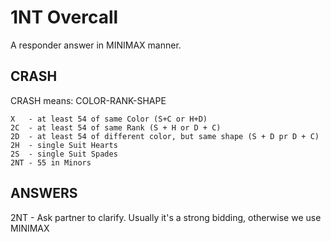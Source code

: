# 1NT Overcall

A responder answer in MINIMAX manner.

## CRASH

CRASH means: COLOR-RANK-SHAPE

    X   - at least 54 of same Color (S+C or H+D)
    2C  - at least 54 of same Rank (S + H or D + C)
    2D  - at least 54 of different color, but same shape (S + D pr D + C)
    2H  - single Suit Hearts
    2S  - single Suit Spades
    2NT - 55 in Minors

## ANSWERS

2NT - Ask partner to clarify. Usually it's a strong bidding, otherwise we use MINIMAX
